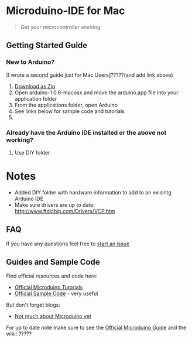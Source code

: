 Microduino-IDE for Mac
==============
> Get your microcontroller working

## Getting Started Guide
### New to Arduino?
[I wrote a second guide just for Mac Users]?????(and add link above)

1. [Download as Zip](https://github.com/KyleKing/Microduino-IDE/archive/master.zip)
2. Open arduino-1.0.6-macosx and move the arduino.app file into your application folder
3. From the applications folder, open Arduino
4. See links below for sample code and tutorials
5. 

### Already have the Arduino IDE installed or the above not working?
1. Use DIY folder

# Notes
- Added DIY folder with hardware information to add to an exisintg Arduino IDE
- Make sure drivers are up to date: http://www.ftdichip.com/Drivers/VCP.htm

## FAQ
If you have any questions feel free to [start an issue](https://github.com/KyleKing/Microduino-IDE/issues)

## Guides and Sample Code
Find official resources and code here:
- [Official Microduino Tutorials](https://www.microduino.cc/project)
- [Official Sample Code](https://github.com/Microduino/Microduino_Tutorials) - very useful

But don't forget blogs:
- [Not much about Microduino yet](http://wiim.be/diy/getting-started-with-microduino-mac-and-windows/)

For up to date note make sure to see the [Official Microduino Guide](https://www.microduino.cc/project/view?id=5482ba0248f8313548d82b8c)
and the wiki: ?????

